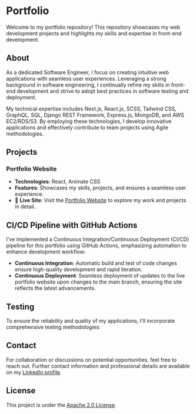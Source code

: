 # Portfolio

Welcome to my portfolio repository! This repository showcases my web development projects and highlights my skills and expertise in front-end development.

## About

As a dedicated Software Engineer, I focus on creating intuitive web applications with seamless user experiences. Leveraging a strong background in software engineering, I continually refine my skills in front-end development and strive to adopt best practices in software testing and deployment.

My technical expertise includes Next.js, React.js, SCSS, Tailwind CSS, GraphQL, SQL, Django REST Framework, Express.js, MongoDB, and AWS EC2/RDS/S3. By employing these technologies, I develop innovative applications and effectively contribute to team projects using Agile methodologies.

## Projects

### Portfolio Website

- **Technologies**: React, Animate CSS
- **Features**: Showcases my skills, projects, and ensures a seamless user experience.
- :red_circle: **Live Site**: Visit the [Portfolio Website](https://www.emreserdar.com) to explore my work and projects in detail.


## CI/CD Pipeline with GitHub Actions

I've implemented a Continuous Integration/Continuous Deployment (CI/CD) pipeline for this portfolio using GitHub Actions, emphasizing automation to enhance development workflow:

- **Continuous Integration**: Automatic build and test of code changes ensure high-quality development and rapid iteration.
- **Continuous Deployment**: Seamless deployment of updates to the live portfolio website upon changes to the main branch, ensuring the site reflects the latest advancements.

## Testing

To ensure the reliability and quality of my applications, I'll incorporate comprehensive testing methodologies:


## Contact

For collaboration or discussions on potential opportunities, feel free to reach out. Further contact information and professional details are available on my [LinkedIn profile](https://www.linkedin.com/in/emre-serdar/).

## License

This project is under the [Apache 2.0 License](LICENSE).
